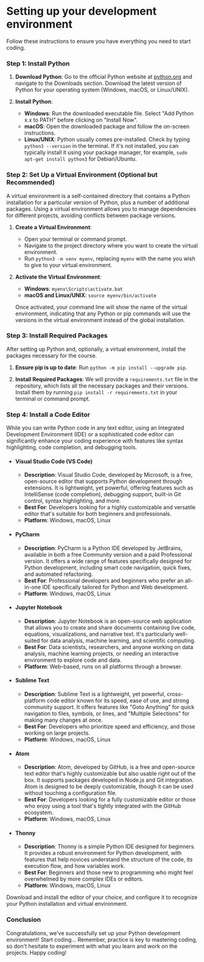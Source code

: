# Setting up your development environment

Follow these instructions to ensure you have everything you need to start coding. 

### Step 1: Install Python

1. **Download Python**: Go to the official Python website at [python.org](https://python.org/) and navigate to the Downloads section. Download the latest version of Python for your operating system (Windows, macOS, or Linux/UNIX).

2. **Install Python**:
   - **Windows**: Run the downloaded executable file. Select "Add Python x.x to PATH" before clicking on "Install Now".
   - **macOS**: Open the downloaded package and follow the on-screen instructions.
   - **Linux/UNIX**: Python usually comes pre-installed. Check by typing `python3 --version` in the terminal. If it's not installed, you can typically install it using your package manager, for example, `sudo apt-get install python3` for Debian/Ubuntu.

### Step 2: Set Up a Virtual Environment (Optional but Recommended)

A virtual environment is a self-contained directory that contains a Python installation for a particular version of Python, plus a number of additional packages. Using a virtual environment allows you to manage dependencies for different projects, avoiding conflicts between package versions.

1. **Create a Virtual Environment**:
   - Open your terminal or command prompt.
   - Navigate to the project directory where you want to create the virtual environment.
   - Run `python3 -m venv myenv`, replacing `myenv` with the name you wish to give to your virtual environment.

2. **Activate the Virtual Environment**:
   - **Windows**: `myenv\Scripts\activate.bat`
   - **macOS and Linux/UNIX**: `source myenv/bin/activate`
   
   Once activated, your command line will show the name of the virtual environment, indicating that any Python or pip commands will use the versions in the virtual environment instead of the global installation.

### Step 3: Install Required Packages

After setting up Python and, optionally, a virtual environment, install the packages necessary for the course.

1. **Ensure pip is up to date**: Run ```python -m pip install --upgrade pip```.

2. **Install Required Packages**: We will provide a `requirements.txt` file in the repository, which lists all the necessary packages and their versions. Install them by running `pip install -r requirements.txt` in your terminal or command prompt.

### Step 4: Install a Code Editor

While you can write Python code in any text editor, using an Integrated Development Environment (IDE) or a sophisticated code editor can significantly enhance your coding experience with features like syntax highlighting, code completion, and debugging tools.

- #### Visual Studio Code (VS Code)
  
  - **Description**: Visual Studio Code, developed by Microsoft, is a free, open-source editor that supports Python development through extensions. It is lightweight, yet powerful, offering features such as IntelliSense (code completion), debugging support, built-in Git control, syntax highlighting, and more.
  - **Best For**: Developers looking for a highly customizable and versatile editor that's suitable for both beginners and professionals.
  - **Platform**: Windows, macOS, Linux

- #### PyCharm
  
  - **Description**: PyCharm is a Python IDE developed by JetBrains, available in both a free Community version and a paid Professional version. It offers a wide range of features specifically designed for Python development, including smart code navigation, quick fixes, and automated refactoring.
  - **Best For**: Professional developers and beginners who prefer an all-in-one IDE specifically tailored for Python and Web development.
  - **Platform**: Windows, macOS, Linux

- #### Jupyter Notebook
  
  - **Description**: Jupyter Notebook is an open-source web application that allows you to create and share documents containing live code, equations, visualizations, and narrative text. It's particularly well-suited for data analysis, machine learning, and scientific computing.
  - **Best For**: Data scientists, researchers, and anyone working on data analysis, machine learning projects, or needing an interactive environment to explore code and data.
  - **Platform**: Web-based, runs on all platforms through a browser.

- #### Sublime Text
  
  - **Description**: Sublime Text is a lightweight, yet powerful, cross-platform code editor known for its speed, ease of use, and strong community support. It offers features like "Goto Anything" for quick navigation to files, symbols, or lines, and "Multiple Selections" for making many changes at once.
  - **Best For**: Developers who prioritize speed and efficiency, and those working on large projects.
  - **Platform**: Windows, macOS, Linux

- #### Atom
  
  - **Description**: Atom, developed by GitHub, is a free and open-source text editor that's highly customizable but also usable right out of the box. It supports packages developed in Node.js and Git integration. Atom is designed to be deeply customizable, though it can be used without touching a configuration file.
  - **Best For**: Developers looking for a fully customizable editor or those who enjoy using a tool that's tightly integrated with the GitHub ecosystem.
  - **Platform**: Windows, macOS, Linux

- #### Thonny
  
  - **Description**: Thonny is a simple Python IDE designed for beginners. It provides a robust environment for Python development, with features that help novices understand the structure of the code, its execution flow, and how variables work.
  - **Best For**: Beginners and those new to programming who might feel overwhelmed by more complex IDEs or editors.
  - **Platform**: Windows, macOS, Linux


Download and install the editor of your choice, and configure it to recognize your Python installation and virtual environment.

### Conclusion

Congratulations, we've successfully set up your Python development environment! Start coding... Remember, practice is key to mastering coding, so don't hesitate to experiment with what you learn and work on the projects. Happy coding!
